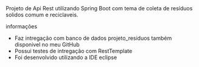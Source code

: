 ##   

Projeto de Api Rest utilizando Spring Boot com tema de coleta de resíduos solidos comum e reciclaveis.

informações 

- Faz intregação com banco de dados projeto_residuos também disponivel no meu GitHub
- Possui testes de intregação com RestTemplate
- Foi desenvolvido utilizando a IDE eclipse
